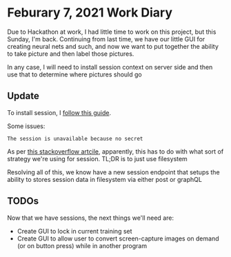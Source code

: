 # Feburary 7, 2021 Work Diary

Due to Hackathon at work, I had little time to work on this project, but this Sunday, I'm back. Continuing from last time, we have our little GUI for creating neural nets and such, and now we want to put together the ability to take picture and then label those pictures.

In any case, I will need to install session context on server side and then use that to determine where pictures should go

## Update

To install session, I [follow this guide](https://flask-session.readthedocs.io/en/latest/).

Some issues:

```
The session is unavailable because no secret
```

As per [this stackoverflow artcile](https://stackoverflow.com/questions/35657821/the-session-is-unavailable-because-no-secret-key-was-set-set-the-secret-key-on/35657961), apparently, this has to do with what sort of strategy we're using for session. TL;DR is to just use filesystem

Resolving all of this, we know have a new session endpoint that setups the ability to stores session data in filesystem via either post or graphQL

## TODOs

Now that we have sessions, the next things we'll need are:

- Create GUI to lock in current training set
- Create GUI to allow user to convert screen-capture images on demand (or on button press) while in another program
